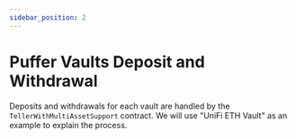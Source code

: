 ```yaml
---
sidebar_position: 2
---
```


# Puffer Vaults Deposit and Withdrawal

Deposits and withdrawals for each vault are handled by the `TellerWithMultiAssetSupport` contract. We will use "UniFi ETH Vault" as an example to explain the process.